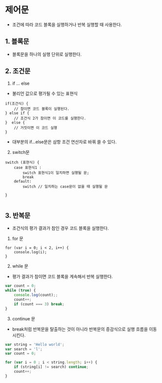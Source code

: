 # 제어문 
- 조건에 따라 코드 블록을 실행하거나 반복 실행할 때 사용한다. 

## 1. 블록문
- 블록문을 하나의 실행 단위로 실행한다. 

## 2. 조건문 
1. if ... else
- 불리언 값으로 평가될 수 있는 표현식
```
if(조건식) {
    // 참이면 코드 블록이 실행된다.
} else if {
    // 조건식 2가 참이면 이 코드를 실행한다. 
}  else {
    // 거짓이면 이 코드 실행
}
```
- 대부분의 if...else문은 삼항 조건 연산자로 바꿔 쓸 수 있다. 

2. switch문
```
switch (표현식) {
    case 표현식1 :
        switch 표현식1이 일치하면 실행될 문;
        break
    default: 
        switch // 일치하는 case문이 없을 때 실행될 문
        
}


```
## 3. 반복문
- 조건식의 평가 결과가 참인 경우 코드 블록을 실행한다. 

1. for 문
```
for (var i = 0; i < 2, i++) {
    console.log(i);
}
```

2. while 문
- 평가 결과가 참이면 코드 블록을 계속해서 반복 실행한다. 
```javascript
var count = 0;
while (true) {
    console.log(count);;
    count++;
    if (count === 3) break;
}

```

3. continue 문
- break처럼 반복문을 탈출하는 것이 아니라 반복문의 증감식으로 실행 흐름을 이동시킨다. 

```javascript
var string = 'Hello world';
var search = 'l';
var count = 0;

for (var i = 0 ; i < string.length; i++) {
    if (string[i] != search) continue;
    count++;
}

```

